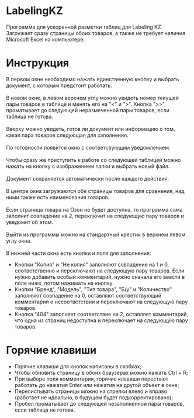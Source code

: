 # LabelingKZ
Программа для ускоренной разметки таблиц для Labeling KZ. Загружает сразу страницы обоих товаров, а также не требует наличия Microsoft Excel на компьютере.
# Инструкция
В первом окне необходимо нажать единственную кнопку и выбрать документ, с которым предстоит работать.  
<br />
В новом окне, в левом верхнем углу можно увидеть номер текущей пары товаров в таблице и менять его на "<" и ">". Кнопка ">>" проматывает до следующей неразмеченной пары товаров, если таблица не готова.  
<br />
Вверху можно увидеть, готов ли документ или информацию о том, какая пара товаров следующая для заполнения.  
<br />
По готовности появится окно с соответсвующим уведомлением.  
<br />
Чтобы сразу же приступить к работе со следующей таблицей можно нажать на кнопку с изображением папки и выбрать новый файл.  
<br />
Документ сохраняется автоматически после каждого действия.  
<br />
В центре окна загружаются обе страницы товаров для сравнения, над ними также есть наименования товаров.  
<br />
Если страница товара на Озон не будет доступна, то программа сама заполнит совпадение на 2, переключит на следующую пару товаров и уведомит об этом.  
<br />
Выйти из программы можно на стандартный крестик в верхнем левом углу окна.  
<br />
В нижней части окна есть кнопки и поля для заполнения:
- Кнопки "Копия" и "Не копия" заполняют совпадение на 1 и 0, соответственно и переключают на следующую пару товаров. Если нужно добавить особый комментарий, нужно сначала его ввести в поле ниже, потом нажимать на кнопку.
- Кнопки "Бренд", "Модель", "Тип товара", "Б/у" и "Количество" заполняют совпадение на 0, оставляют соответствующий комментарий о несоответствии и переключают на следующую пару товаров.
- Кнопка "404" заполняет соответствие на 2, оставляет комментарий, что одна из страниц недоступна и переключает на следующую пару товаров.
# Горячие клавиши
- Горячие клавиши для кнопок написаны в скобках;
- Чтобы обновить страницу в обоих браузерах можно нажать Ctrl + R;
- При выборе поля комментария, горячие клавиши перестают работать до нажатия Enter или нажатия на другой объект в окне;
- Перелистывать страницы можно на стрелки влево и вправо (работает не идеально, в будущем будет подкорректировано);
- Пробел проматывает до следующей незаполненной пары товаров, если таблица не готова.
